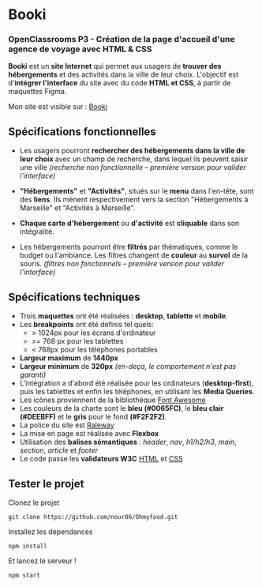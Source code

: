 # Booki
### OpenClassrooms P3 - Création de la page d'accueil d'une agence de voyage avec HTML & CSS

**Booki** est un **site Internet** qui permet aux usagers de **trouver des hébergements** et des activités dans la ville de leur choix.
L'objectif est d'**intégrer l'interface** du site avec du code **HTML et CSS**, à partir de maquettes Figma.

Mon site est visible sur : [Booki](https://nour86.github.io/Ohmyfood/)

## Spécifications fonctionnelles
* Les usagers pourront **rechercher des hébergements dans la ville de leur choix** avec un champ de recherche, dans lequel ils peuvent saisir une ville *(recherche non fonctionnelle – première version pour valider l'interface)*

* **"Hébergements"** et **"Activités"**, situés sur le **menu** dans l'en-tête, sont des **liens**. Ils mènent respectivement vers la section "Hébergements à Marseille" et "Activités à Marseille".

* **Chaque carte d'hébergement** ou **d'activité** est **cliquable** dans son intégralité.

* Les hébergements pourront être **filtrés** par thématiques, comme le budget ou l'ambiance. Les filtres changent de **couleur** au **survol** de la souris. *(filtres non fonctionnels – première version pour valider l'interface)*

## Spécifications techniques
* Trois **maquettes** ont été réalisées : **desktop**, **tablette** et **mobile**.
* Les **breakpoints** ont été définis tel quels:
  * \> 1024px pour les écrans d'ordinateur
  * \>= 768 px pour les tablettes
  * \< 768px pour les téléphones portables
* **Largeur maximum** de **1440px**
* **Largeur minimum** de **320px** *(en-deça, le comportement n'est pas garanti)*
* L'intégration a d'abord été réalisée pour les ordinateurs (**desktop-first**), puis les tablettes et enfin les téléphones, en utilisant les **Media Queries**.
* Les icônes proviennent de la bibliothèque [Font Awesome](https://fontawesome.com/docs/web/setup/get-started)
* Les couleurs de la charte sont le **bleu (#0065FC)**, le **bleu clair (#DEEBFF)** et le **gris** pour le
fond **(#F2F2F2)**.
* La police du site est [Raleway](https://fonts.google.com/specimen/Raleway)
* La mise en page est réalisée avec **Flexbox**
* Utilisation des **balises sémantiques** : *header*, *nav*, *h1/h2/h3*, *main*, *section*, *article* et *footer*
* Le code passe les **validateurs W3C** [HTML](https://validator.w3.org/) et [CSS](https://jigsaw.w3.org/css-validator/)

## Tester le projet

Clonez le projet
```terminal
git clone https://github.com/nour86/Ohmyfood.git
```
Installez les dépendances
```terminal
npm install
```
Et lancez le serveur !
```terminal
npm start
```
